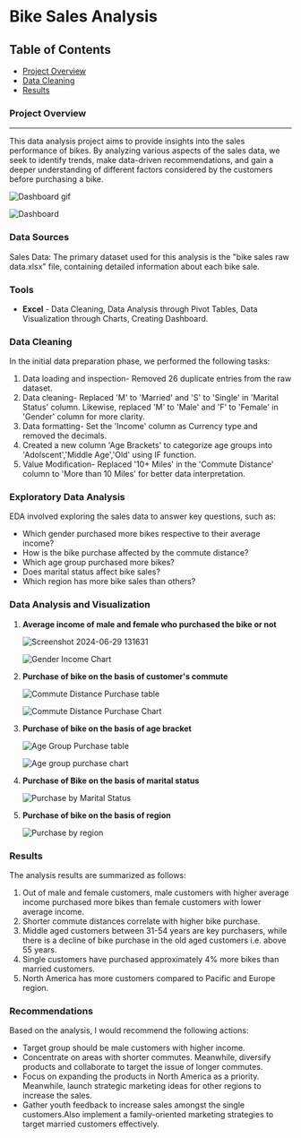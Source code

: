 # Bike Sales Analysis

## Table of Contents
- [Project Overview](#project-overview)
- [Data Cleaning](#data-cleaning)
- [Results](#results)

### Project Overview
---
This data analysis project aims to provide insights into the sales performance of bikes. By analyzing various aspects of the sales data, we seek to identify trends, make data-driven recommendations, and gain a deeper understanding of different factors considered by the customers before purchasing a bike.

  ![Dashboard gif](https://github.com/aditi-tiwary/Bikes-Sales-Analysis/assets/149948622/adba5d11-7b45-4241-b13c-7abd773c196f)

  ![Dashboard](https://github.com/aditi-tiwary/Bikes-Sales-Analysis/assets/149948622/b64763cb-d383-4d99-89d9-7c0719f34ccf)

 
### Data Sources
Sales Data: The primary dataset used for this analysis is the "bike sales raw data.xlsx" file, containing detailed information about each bike sale.


### Tools
- **Excel** - Data Cleaning, Data Analysis through Pivot Tables, Data Visualization through Charts, Creating Dashboard.


### Data Cleaning
In the initial data preparation phase, we performed the following tasks:
1. Data loading and inspection- Removed 26 duplicate entries from the raw dataset.
2. Data cleaning- Replaced 'M' to 'Married' and 'S' to 'Single' in 'Marital Status' column. Likewise, replaced 'M' to 'Male' and 'F' to 'Female' in 'Gender' column for more clarity.
3. Data formatting- Set the 'Income' column as Currency type and removed the decimals.
4. Created a new column 'Age Brackets' to categorize age groups into 'Adolscent','Middle Age','Old' using IF function.
5. Value Modification- Replaced '10+ Miles' in the 'Commute Distance' column to 'More than 10 Miles' for better data interpretation.


### Exploratory Data Analysis
EDA involved exploring the sales data to answer key questions, such as:

- Which gender purchased more bikes respective to their average income?
- How is the bike purchase affected by the commute distance?
- Which age group purchased more bikes?
- Does marital status affect bike sales?
- Which region has more bike sales than others?


### Data Analysis and Visualization

1. **Average income of male and female who purchased the bike or not**
   
    ![Screenshot 2024-06-29 131631](https://github.com/aditi-tiwary/Bikes-Sales-Analysis/assets/149948622/5baef732-ac7b-45bc-af39-25a553fd608f)

   ![Gender   Income Chart](https://github.com/aditi-tiwary/Bikes-Sales-Analysis/assets/149948622/acec54b1-056e-4589-b46b-671aedfc5edf)


2. **Purchase of bike on the basis of customer's commute**

   ![Commute Distance   Purchase table](https://github.com/aditi-tiwary/Bikes-Sales-Analysis/assets/149948622/b30fbea7-33e0-4520-b68c-0b9693c851a6)

   ![Commute Distance   Purchase Chart](https://github.com/aditi-tiwary/Bikes-Sales-Analysis/assets/149948622/4bb5bc02-824e-4b93-93a1-0f8c934fc356)


3. **Purchase of bike on the basis of age bracket**

   ![Age Group   Purchase table](https://github.com/aditi-tiwary/Bikes-Sales-Analysis/assets/149948622/d7b5ac34-54a4-44e5-9f12-926aa95779e7)

   ![Age group   purchase chart](https://github.com/aditi-tiwary/Bikes-Sales-Analysis/assets/149948622/b06a4822-8b34-46bc-845e-484d1c0342c1)


4. **Purchase of Bike on the basis of marital status**

   ![Purchase by Marital Status](https://github.com/aditi-tiwary/Bikes-Sales-Analysis/assets/149948622/1adc057e-c724-471a-91ed-a110f308d947)


5. **Purchase of bike on the basis of region**

   ![Purchase by region](https://github.com/aditi-tiwary/Bikes-Sales-Analysis/assets/149948622/3fd40a09-1f75-4950-9446-f98811d67b17)


### Results
The analysis results are summarized as follows:
1. Out of male and female customers, male customers with higher average income purchased more bikes than female customers with lower average income.
2. Shorter commute distances correlate with higher bike purchase.
3. Middle aged customers between 31-54 years are key purchasers, while there is a decline of bike purchase in the old aged customers i.e. above 55 years.
4. Single customers have purchased approximately 4% more bikes than married customers.
5. North America has more customers compared to Pacific and Europe region.


### Recommendations
Based on the analysis, I would recommend the following actions:
- Target group should be male customers with higher income.
- Concentrate on areas with shorter commutes. Meanwhile, diversify products and collaborate to target the issue of longer commutes. 
- Focus on expanding the products in North America as a priority. Meanwhile, launch strategic marketing ideas for other regions to increase the sales.
- Gather youth feedback to increase sales amongst the single customers.Also implement a family-oriented marketing strategies to target married customers effectively.
